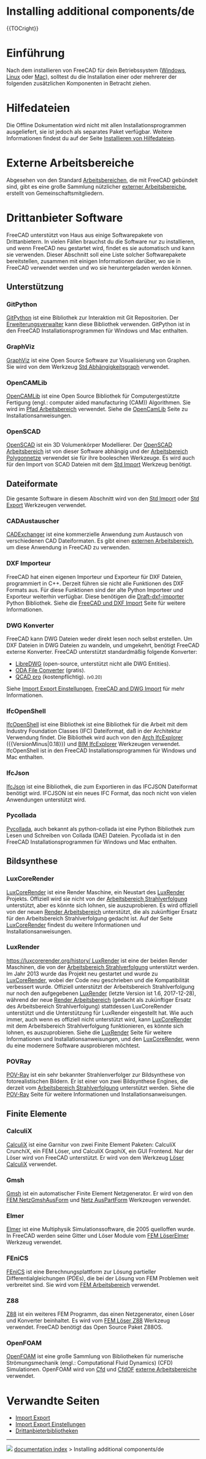 # Installing additional components/de
{{TOCright}}

# Einführung

Nach dem installieren von FreeCAD für dein Betriebssystem ([Windows](Installing_on_Windows/de.md), [Linux](Installing_on_Linux/de.md) oder [Mac](Installing_on_Mac/de.md)), solltest du die Installation einer oder mehrerer der folgenden zusätzlichen Komponenten in Betracht ziehen.

# Hilfedateien

Die Offline Dokumentation wird nicht mit allen Installationsprogrammen ausgeliefert, sie ist jedoch als separates Paket verfügbar. Weitere Informationen findest du auf der Seite [Installieren von Hilfedateien](Installing_Helpfile/de.md).

# Externe Arbeitsbereiche 

Abgesehen von den Standard [Arbeitsbereichen](workbenches/de.md), die mit FreeCAD gebündelt sind, gibt es eine große Sammlung nützlicher [externer Arbeitsbereiche](External_workbenches/de.md), erstellt von Gemeinschaftsmitgliedern.

# Drittanbieter Software 

FreeCAD unterstützt von Haus aus einige Softwarepakete von Drittanbietern. In vielen Fällen brauchst du die Software nur zu installieren, und wenn FreeCAD neu gestartet wird, findet es sie automatisch und kann sie verwenden. Dieser Abschnitt soll eine Liste solcher Softwarepakete bereitstellen, zusammen mit einigen Informationen darüber, wo sie in FreeCAD verwendet werden und wo sie heruntergeladen werden können.

## Unterstützung

### GitPython

[GitPython](https://github.com/gitpython-developers/GitPython) ist eine Bibliothek zur Interaktion mit Git Repositorien. Der [Erweiterungsverwalter](Std_AddonMgr/de.md) kann diese Bibliothek verwenden. GitPython ist in den FreeCAD Installationsprogrammen für Windows und Mac enthalten.

### GraphViz

[GraphViz](https://www.graphviz.org) ist eine Open Source Software zur Visualisierung von Graphen. Sie wird von dem Werkzeug [Std Abhängigkeitsgraph](Std_DependencyGraph/de.md) verwendet.

### OpenCAMLib

[OpenCAMLib](http://www.anderswallin.net/CAM) ist eine Open Source Bibliothek für Computergestützte Fertigung (engl.: computer aided manufacturing (CAM)) Algorithmen. Sie wird im [Pfad Arbeitsbereich](Path_Workbench/de.md) verwendet. Siehe die [OpenCamLib](OpenCamLib/de.md) Seite zu Installationsanweisungen.

### OpenSCAD

[OpenSCAD](https://www.openscad.org) ist ein 3D Volumenkörper Modellierer. Der [OpenSCAD Arbeitsbereich](OpenSCAD_Workbench/de.md) ist von dieser Software abhängig und der [ Arbeitsbereich Polygonnetze](Mesh_Workbench/de.md) verwendet sie für ihre booleschen Werkzeuge. Es wird auch für den Import von SCAD Dateien mit dem [Std Import](Std_Import/de.md) Werkzeug benötigt.

## Dateiformate

Die gesamte Software in diesem Abschnitt wird von den [Std Import](Std_Import/de.md) oder [Std Export](Std_Export/de.md) Werkzeugen verwendet.

### CADAustauscher

[CADExchanger](https://cadexchanger.com) ist eine kommerzielle Anwendung zum Austausch von verschiedenen CAD Dateiformaten. Es gibt einen [externen Arbeitsbereich](https://github.com/yorikvanhavre/CADExchanger), um diese Anwendung in FreeCAD zu verwenden.

### DXF Importeur 

FreeCAD hat einen eigenen Importeur und Exporteur für DXF Dateien, programmiert in C++. Derzeit führen sie nicht alle Funktionen des DXF Formats aus. Für diese Funktionen sind der alte Python Importeer und Exporteur weiterhin verfügbar. Diese benötigen die [Draft-dxf-importer](https://github.com/yorikvanhavre/Draft-dxf-importer) Python Bibliothek. Siehe die [FreeCAD und DXF Import](FreeCAD_and_DXF_Import/de.md) Seite für weitere Informationen.

### DWG Konverter 


<div class="mw-translate-fuzzy">

FreeCAD kann DWG Dateien weder direkt lesen noch selbst erstellen. Um DXF Dateien in DWG Dateien zu wandeln, und umgekehrt, benötigt FreeCAD externe Konverter. FreeCAD unterstützt standardmäßig folgende Konverter:

-   [LibreDWG](https://www.gnu.org/software/libredwg) (open-source, unterstützt nicht alle DWG Entities).
-   [ODA File Converter](https://www.opendesign.com/guestfiles/oda_file_converter) (gratis).
-   [QCAD pro](https://qcad.org/en/qcad-command-line-tools#dwg2dwg) (kostenpflichtig). <small>(v0.20)</small> 


</div>

Siehe [Import Export Einstellungen](Import_Export_Preferences/de#DWG.md), [FreeCAD and DWG Import](FreeCAD_and_DWG_Import/de.md) für mehr Informationen.

### IfcOpenShell

[IfcOpenShell](http://ifcopenshell.org) ist eine Bibliothek ist eine Bibliothek für die Arbeit mit dem Industry Foundation Classes (IFC) Dateiformat, daß in der Architektur Verwendung findet. Die Bibliothek wird auch von den [Arch IfcExplorer](Arch_IfcExplorer/de.md) ({{VersionMinus|0.18}}) und [BIM IfcExplorer](BIM_IfcExplorer/de.md) Werkzeugen verwendet. IfcOpenShell ist in den FreeCAD Installationsprogrammen für Windows und Mac enthalten.

### IfcJson

[IfcJson](https://github.com/buildingSMART/ifcJSON) ist eine Bibliothek, die zum Exportieren in das IFCJSON Dateiformat benötigt wird. IFCJSON ist ein neues IFC Format, das noch nicht von vielen Anwendungen unterstützt wird.

### Pycollada

[Pycollada](https://github.com/pycollada/pycollada/releases), auch bekannt als python-collada ist eine Python Bibliothek zum Lesen und Schreiben von Collada (DAE) Dateien. Pycollada ist in den FreeCAD Installationsprogrammen für Windows und Mac enthalten.

## Bildsynthese

### LuxCoreRender

[LuxCoreRender](https://www.luxcorerender.org) ist eine Render Maschine, ein Neustart des [LuxRender](LuxRender/de.md) Projekts. Offiziell wird sie nicht von der [Arbeitsbereich Strahlverfolgung](Raytracing_Workbench/de.md) unterstützt, aber es könnte sich lohnen, sie auszuprobieren. Es wird offiziell von der neuen [Render Arbeitsbereich](https://github.com/FreeCAD/FreeCAD-render) unterstützt, die als zukünftiger Ersatz für den Arbeitsbereich Strahlverfolgung gedacht ist. Auf der Seite [LuxCoreRender](LuxCoreRender/de.md) findest du weitere Informationen und Installationsanweisungen.

### LuxRender

[https://luxcorerender.org/history/ LuxRender](https://luxcorerender.org/history/_LuxRender.md) ist eine der beiden Render Maschinen, die von der [Arbeitsbereich Strahlverfolgung](Raytracing_Workbench/de.md) unterstützt werden. Im Jahr 2013 wurde das Projekt neu gestartet und wurde zu [LuxCoreRender](LuxCoreRender/de.md), wobei der Code neu geschrieben und die Kompatibilität verbessert wurde. Offiziell unterstützt der Arbeitsbereich Strahlverfolgung nur noch den aufgegebenen [LuxRender](LuxRender/de.md) (letzte Version ist 1.6, 2017-12-28), während der neue [Render Arbeitsbereich](https://github.com/FreeCAD/FreeCAD-render) (gedacht als zukünftiger Ersatz des Arbeitsbereich Strahlverfolgung) stattdessen LuxCoreRender unterstützt und die Unterstützung für LuxRender eingestellt hat. Wie auch immer, auch wenn es offiziell nicht unterstützt wird, kann [LuxCoreRender](LuxCoreRender/de.md) mit dem Arbeitsbereich Strahlverfolgung funktionieren, es könnte sich lohnen, es auszuprobieren. Siehe die [LuxRender](LuxRender/de.md) Seite für weitere Informationen und Installationsanweisungen, und den [LuxCoreRender](LuxCoreRender/de.md), wenn du eine modernere Software ausprobieren möchtest.

### POVRay

[POV-Ray](https://www.povray.org) ist ein sehr bekannter Strahlenverfolger zur Bildsynthese von fotorealistischen Bildern. Er ist einer von zwei Bildsynthese Engines, die derzeit vom [Arbeitsbereich Strahlverfolgung](Raytracing_Workbench/de.md) unterstützt werden. Siehe die [POV-Ray](POV-Ray/de.md) Seite für weitere Informationen und Installationsanweisungen.

## Finite Elemente 

### CalculiX

[CalculiX](http://calculix.de) ist eine Garnitur von zwei Finite Element Paketen: CalculiX CrunchiX, ein FEM Löser, und CalculiX GraphiX, ein GUI Frontend. Nur der Löser wird von FreeCAD unterstützt. Er wird von dem Werkzeug [Löser CalculiX](FEM_SolverCalculiX/de.md) verwendet.

### Gmsh

[Gmsh](http://gmsh.info) ist ein automatischer Finite Element Netzgenerator. Er wird von den [FEM NetzGmshAusForm](FEM_MeshGmshFromShape/de.md) und [Netz AusPartForm](Mesh_FromPartShape/de.md) Werkzeugen verwendet.

### Elmer

[Elmer](https://www.csc.fi/web/elmer) ist eine Multiphysik Simulationssoftware, die 2005 quelloffen wurde. In FreeCAD werden seine Gitter und Löser Module vom [FEM LöserElmer](FEM_SolverElmer/de.md) Werkzeug verwendet.

### FEniCS

[FEniCS](https://fenicsproject.org) ist eine Berechnungsplattform zur Lösung partieller Differentialgleichungen (PDEs), die bei der Lösung von FEM Problemen weit verbreitet sind. Sie wird vom [FEM Arbeitsbereich](FEM_Workbench/de.md) verwendet.

### Z88

[Z88](https://en.z88.de) ist ein weiteres FEM Programm, das einen Netzgenerator, einen Löser und Konverter beinhaltet. Es wird vom [FEM Löser Z88](FEM_SolverZ88/de.md) Werkzeug verwendet. FreeCAD benötigt das Open Source Paket Z88OS.

### OpenFOAM

[OpenFOAM](https://openfoam.org) ist eine große Sammlung von Bibliotheken für numerische Strömungsmechanik (engl.: Computational Fluid Dynamics) (CFD) Simulationen. OpenFOAM wird von [Cfd](Cfd_Workbench/de.md) und [CfdOF](https://github.com/jaheyns/CfdOF) [externe Arbeitsbereiche](external_workbenches/de.md) verwendet.

# Verwandte Seiten 

-   [Import Export](Import_Export/de.md)
-   [Import Export Einstellungen](Import_Export_Preferences/de.md)
-   [Drittanbieterbibliotheken](Third_Party_Libraries/de.md)



---
![](images/Right_arrow.png) [documentation index](../README.md) > Installing additional components/de
